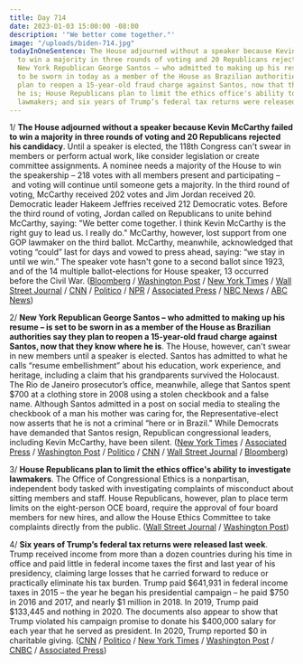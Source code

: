 ```yaml
---
title: Day 714
date: 2023-01-03 15:00:00 -08:00
description: '"We better come together."'
image: "/uploads/biden-714.jpg"
todayInOneSentence: The House adjourned without a speaker because Kevin McCarthy failed
  to win a majority in three rounds of voting and 20 Republicans rejected his candidacy;
  New York Republican George Santos – who admitted to making up his resume – is set
  to be sworn in today as a member of the House as Brazilian authorities say they
  plan to reopen a 15-year-old fraud charge against Santos, now that they know where
  he is; House Republicans plan to limit the ethics office's ability to investigate
  lawmakers; and six years of Trump’s federal tax returns were released last week.
---
```


1/ **The House adjourned without a speaker because Kevin McCarthy failed to win a majority in three rounds of voting and 20 Republicans rejected his candidacy**. Until a speaker is elected, the 118th Congress can't swear in members or perform actual work, like consider legislation or create committee assignments. A nominee needs a majority of the House to win the speakership – 218 votes with all members present and participating – and voting will continue until someone gets a majority. In the third round of voting, McCarthy received 202 votes and Jim Jordan received 20. Democratic leader Hakeem Jeffries received 212 Democratic votes. Before the third round of voting, Jordan called on Republicans to unite behind McCarthy, saying: "We better come together. I think Kevin McCarthy is the right guy to lead us. I really do." McCarthy, however, lost support from one GOP lawmaker on the third ballot. McCarthy, meanwhile, acknowledged that voting “could” last for days and vowed to press ahead, saying: “we stay in until we win.” The speaker vote hasn't gone to a second ballot since 1923, and of the 14 multiple ballot-elections for House speaker, 13 occurred before the Civil War. ([Bloomberg](https://www.bloomberg.com/news/articles/2023-01-03/mccarthy-suffers-historic-rebuff-as-voting-for-speaker-drags-out?srnd=premium&sref=MIBMEEoj) / [Washington Post](https://www.washingtonpost.com/politics/2023/01/03/speaker-house-vote-mccarthy-new-congress/) / [New York Times](https://www.nytimes.com/live/2023/01/03/us/house-speaker-vote) / [Wall Street Journal](https://www.wsj.com/livecoverage/kevin-mccarthy-house-speaker-vote-santos?mod=hp_lead_pos1) / [CNN](https://www.cnn.com/politics/live-news/new-congress-sworn-in-2023/index.html) / [Politico](https://www.politico.com/news/2023/01/03/mccarthy-speaker-house-vote-00076047) / [NPR](https://www.npr.org/2023/01/03/1146600160/mccarthy-scrambles-for-votes-to-be-elected-speaker-of-the-house) / [Associated Press](https://apnews.com/article/biden-politics-us-republican-party-united-states-house-of-representatives-kevin-mccarthy-8b1d6cdf0d75dfc95b195c301f9ae344) / [NBC News](https://www.nbcnews.com/politics/congress/mccarthys-bid-house-speaker-remains-uncertain-moment-truth-arrives-rcna61553) / [ABC News](https://abcnews.go.com/Politics/live-updates/new-congress-live-updates/?id=95854349))

2/ **New York Republican George Santos – who admitted to making up his resume – is set to be sworn in as a member of the House as Brazilian authorities say they plan to reopen a 15-year-old fraud charge against Santos, now that they know where he is**. The House, however, can't swear in new members until a speaker is elected. Santos has admitted to what he calls “resume embellishment” about his education, work experience, and heritage, including a claim that his grandparents survived the Holocaust. The Rio de Janeiro prosecutor’s office, meanwhile, allege that Santos spent $700 at a clothing store in 2008 using a stolen checkbook and a false name. Although Santos admitted in a post on social media to stealing the checkbook of a man his mother was caring for, the Representative-elect now asserts that he is not a criminal “here or in Brazil." While Democrats have demanded that Santos resign, Republican congressional leaders, including Kevin McCarthy, have been silent. ([New York Times](https://www.nytimes.com/2023/01/02/nyregion/george-santos-brazil.html) / [Associated Press](https://apnews.com/article/george-santos-house-of-representatives-d65613ce8bcda757bf3b89c3d0fcfa82) / [Washington Post](https://www.washingtonpost.com/world/2023/01/03/george-santos-brazil-check-fraud/) / [Politico](https://www.politico.com/news/2023/01/03/santos-mccarthy-speaker-house-00076145) / [CNN](https://www.cnn.com/2023/01/03/politics/george-santos-new-congress) / [Wall Street Journal](https://www.wsj.com/articles/brazil-to-reopen-fraud-case-against-republican-george-santos-11672765900?mod=hp_listb_pos4) / [Bloomberg](https://www.bloomberg.com/news/articles/2023-01-03/santos-set-to-be-sworn-in-amid-controversy-house-gop-turmoil?srnd=premium&sref=MIBMEEoj))

3/ **House Republicans plan to limit the ethics office's ability to investigate lawmakers**. The Office of Congressional Ethics is a nonpartisan, independent body tasked with investigating complaints of misconduct about sitting members and staff. House Republicans, however, plan to place term limits on the eight-person OCE board, require the approval of four board members for new hires, and allow the House Ethics Committee to take complaints directly from the public. ([Wall Street Journal](https://www.wsj.com/articles/house-republicans-plan-to-make-changes-to-ethics-office-11672708247?mod=politics_lead_pos5) / [Washington Post](https://www.washingtonpost.com/politics/2023/01/03/house-republicans-again-set-their-sights-ethics-watchdogs/))

4/ **Six years of Trump’s federal tax returns were released last week**. Trump received income from more than a dozen countries during his time in office and paid little in federal income taxes the first and last year of his presidency, claiming large losses that he carried forward to reduce or practically eliminate his tax burden. Trump paid $641,931 in federal income taxes in 2015 – the year he began his presidential campaign – he paid $750 in 2016 and 2017, and nearly $1 million in 2018. In 2019, Trump paid $133,445 and nothing in 2020. The documents also appear to show that Trump violated his campaign promise to donate his $400,000 salary for each year that he served as president. In 2020, Trump reported $0 in charitable giving. ([CNN](https://www.cnn.com/2022/12/30/politics/donald-trump-tax-returns-released/index.html) / [Politico](https://www.politico.com/news/2022/12/30/trump-taxes-foreign-income-00075872) / [New York Times](https://www.nytimes.com/2022/12/30/us/politics/trump-tax-returns.html) / [Washington Post](https://www.washingtonpost.com/politics/2022/12/30/trump-taxes-charitable-contributions/) / [CNBC](https://www.cnbc.com/2022/12/30/trumps-tax-returns-released-by-house-ways-and-means-committee.html) / [Associated Press](https://apnews.com/article/donald-trump-federal-tax-returns-updates-290dd5b563d8d829ee8b89ab4471d2e2))
